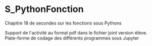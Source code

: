 # S_PythonFonction
Chapitre 18 de secondes sur les fonctions sous Pythons 

Support de l'activité au format pdf dans le fichier joint version élève.\
Plate-forme de codage des différents programmes sous Jupyter
